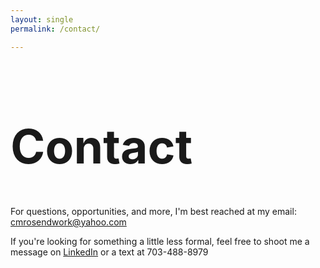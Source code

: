 ```yaml
---
layout: single
permalink: /contact/

---
```

<h1 style="font-size:75px;"> Contact </h1>

For questions, opportunities, and more, I'm best reached at my email: <a href="mailto:cmrosendwork@yahoo.com" target="_blank">cmrosendwork@yahoo.com</a>

If you're looking for something a little less formal, feel free to shoot me a message on <a href="https://www.linkedin.com/in/christopher-rosend/">LinkedIn</a> or a text at 703-488-8979
